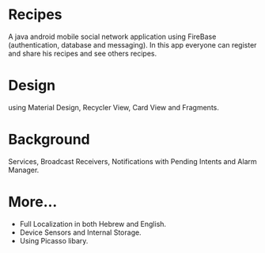 # Recipes
A java android mobile social network application using FireBase (authentication, database and messaging). In this app everyone can register and share his recipes and see others recipes.
# Design
using Material Design, Recycler View, Card View and Fragments.
# Background
Services, Broadcast Receivers, Notifications with
Pending Intents and Alarm Manager.

# More...
- Full Localization in both Hebrew and English.
- Device Sensors and Internal Storage.
- Using Picasso libary.


